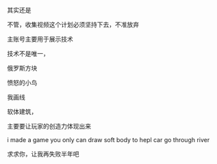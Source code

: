 其实还是

不管，收集视频这个计划必须坚持下去，不准放弃

主账号主要用于展示技术

技术不是唯一，

俄罗斯方块

愤怒的小鸟

我画线

软体建筑，

主要要让玩家的创造力体现出来

i made a game you only can draw soft body to hepl car go through river

求求你，让我再失败半年吧